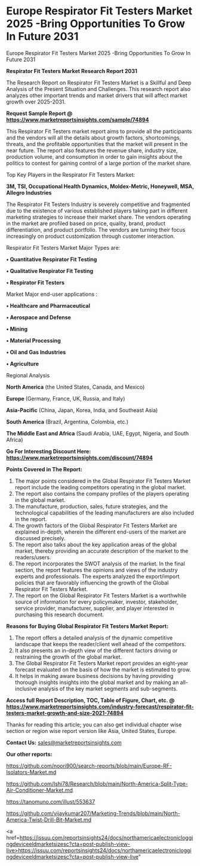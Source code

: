 # Europe Respirator Fit Testers Market 2025 -Bring Opportunities To Grow In Future 2031
Europe Respirator Fit Testers Market 2025 -Bring Opportunities To Grow In Future 2031

<strong>Respirator Fit Testers Market Research Report 2031</strong>

The Research Report on Respirator Fit Testers Market is a Skillful and Deep Analysis of the Present Situation and Challenges. This research report also analyzes other important trends and market drivers that will affect market growth over 2025-2031.

<strong>Request Sample Report @ <a href=https://www.marketreportsinsights.com/sample/74894>https://www.marketreportsinsights.com/sample/74894</a></strong>

This Respirator Fit Testers market report aims to provide all the participants and the vendors will all the details about growth factors, shortcomings, threats, and the profitable opportunities that the market will present in the near future. The report also features the revenue share, industry size, production volume, and consumption in order to gain insights about the politics to contest for gaining control of a large portion of the market share.

Top Key Players in the Respirator Fit Testers Market:

<strong>3M, TSI, Occupational Health Dynamics, Moldex-Metric, Honeywell, MSA, Allegro Industries</strong>

The Respirator Fit Testers Industry is severely competitive and fragmented due to the existence of various established players taking part in different marketing strategies to increase their market share. The vendors operating in the market are profiled based on price, quality, brand, product differentiation, and product portfolio. The vendors are turning their focus increasingly on product customization through customer interaction.

Respirator Fit Testers Market Major Types are:

<strong>• Quantitative Respirator Fit Testing

• Qualitative Respirator Fit Testing

• Respirator Fit Testers</strong>

Market Major end-user applications :

<strong>• Healthcare and Pharmaceutical

• Aerospace and Defense

• Mining

• Material Processing

• Oil and Gas Industries

• Agriculture</strong>

Regional Analysis

</u><strong><b>North America</b></strong> (the United States, Canada, and Mexico)

<strong><b>Europe </b></strong>(Germany, France, UK, Russia, and Italy)

<strong><b>Asia-Pacific</b></strong> (China, Japan, Korea, India, and Southeast Asia)

<strong><b>South America</b></strong> (Brazil, Argentina, Colombia, etc.)

<strong><b>The Middle East and Africa</b></strong> (Saudi Arabia, UAE, Egypt, Nigeria, and South Africa)

<strong>Go For Interesting Discount Here: <a href=https://www.marketreportsinsights.com/discount/74894>https://www.marketreportsinsights.com/discount/74894</a></strong>

<strong>Points Covered in The Report:</strong>
<ol>
  <li>The major points considered in the Global Respirator Fit Testers Market report include the leading competitors operating in the global market.</li>
  <li>The report also contains the company profiles of the players operating in the global market.</li>
  <li>The manufacture, production, sales, future strategies, and the technological capabilities of the leading manufacturers are also included in the report.</li>
  <li>The growth factors of the Global Respirator Fit Testers Market are explained in-depth, wherein the different end-users of the market are discussed precisely.</li>
  <li>The report also talks about the key application areas of the global market, thereby providing an accurate description of the market to the readers/users.</li>
  <li>The report incorporates the SWOT analysis of the market. In the final section, the report features the opinions and views of the industry experts and professionals. The experts analyzed the export/import policies that are favorably influencing the growth of the Global Respirator Fit Testers Market.</li>
  <li>The report on the Global Respirator Fit Testers Market is a worthwhile source of information for every policymaker, investor, stakeholder, service provider, manufacturer, supplier, and player interested in purchasing this research document.</li>
</ol>
<strong>Reasons for Buying Global Respirator Fit Testers Market Report:</strong>

<ol>
  <li>The report offers a detailed analysis of the dynamic competitive landscape that keeps the reader/client well ahead of the competitors.</li>
  <li>It also presents an in-depth view of the different factors driving or restraining the growth of the global market.</li>
  <li>The Global Respirator Fit Testers Market report provides an eight-year forecast evaluated on the basis of how the market is estimated to grow.</li>
  <li>It helps in making aware business decisions by having providing thorough insights insights into the global market and by making an all-inclusive analysis of the key market segments and sub-segments.</li>
</ol>
<strong>Access full Report Description, TOC, Table of Figure, Chart, etc. @ <a href=https://www.marketreportsinsights.com/industry-forecast/respirator-fit-testers-market-growth-and-size-2021-74894>https://www.marketreportsinsights.com/industry-forecast/respirator-fit-testers-market-growth-and-size-2021-74894</a></strong>


Thanks for reading this article; you can also get individual chapter wise section or region wise report version like Asia, United States, Europe.

<strong>Contact Us:</strong>
sales@marketreportsinsights.com

<strong>Our other reports:</strong>

<a href=https://github.com/noori900/search-reports/blob/main/Europe-RF-Isolators-Market.md>https://github.com/noori900/search-reports/blob/main/Europe-RF-Isolators-Market.md</a>

<a href=https://github.com/Ishi78/Research/blob/main/North-America-Split-Type-Air-Conditioner-Market.md>https://github.com/Ishi78/Research/blob/main/North-America-Split-Type-Air-Conditioner-Market.md</a>

<a href=https://tanomuno.com/illust/553637>https://tanomuno.com/illust/553637</a>

<a href=https://github.com/vijaykumar207/Marketing-Trends/blob/main/North-America-Twist-Drill-Bit-Market.md>https://github.com/vijaykumar207/Marketing-Trends/blob/main/North-America-Twist-Drill-Bit-Market.md</a>

<a href=https://issuu.com/reportsinsights24/docs/northamericaelectronicloggingdeviceeldmarketsizesc?cta=post-publish-view-live>https://issuu.com/reportsinsights24/docs/northamericaelectronicloggingdeviceeldmarketsizesc?cta=post-publish-view-live</a>"
